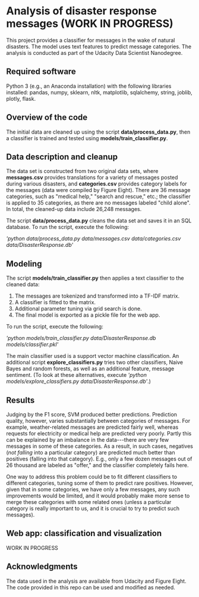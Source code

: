 # Analysis of disaster response messages (WORK IN PROGRESS)

This project provides a classifier for messages in the wake of natural disasters. The model uses text features to predict message categories. The analysis is conducted as part of the Udacity Data Scientist Nanodegree.

## Required software

Python 3 (e.g., an Anaconda installation) with the following libraries installed: pandas, numpy, sklearn, nltk, matplotlib, sqlalchemy, string, joblib, plotly, flask.

## Overview of the code

The initial data are cleaned up using the script **data/process_data.py**, then a classifier is trained and tested using **models/train_classifier.py**.

## Data description and cleanup

The data set is constructed from two original data sets, where **messages.csv** provides translations for a variety of messages posted during various disasters, and **categories.csv** provides category labels for the messages (data were compiled by Figure Eight). There are 36 message categories, such as "medical help," "search and rescue," etc.; the classifier is applied to 35 categories, as there are no messages labeled "child alone". In total, the cleaned-up data include 26,248 messages.

The script **data/process_data.py** cleans the data set and saves it in an SQL database. To run the script, execute the following:

*'python data/process_data.py data/messages.csv data/categories.csv data/DisasterResponse.db'*

## Modeling

The script **models/train_classifier.py** then applies a text classifier to the cleaned data:

1. The messages are tokenized and transformed into a TF-IDF matrix.
2. A classifier is fitted to the matrix.
3. Additional parameter tuning via grid search is done.
4. The final model is exported as a pickle file for the web app.

To run the script, execute the following:

*'python models/train_classifier.py data/DisasterResponse.db models/classifier.pkl'*

The main classifier used is a support vector machine classification. An additional script **explore_classifiers.py** tries two other classifiers, Naive Bayes and random forests, as well as an additional feature, message sentiment. (To look at these alternatives, execute *'python models/explore_classifiers.py data/DisasterResponse.db'*.)

## Results

Judging by the F1 score, SVM produced better predictions. Prediction quality, however, varies substantially between categories of messages. For example, weather-related messages are predicted fairly well, whereas requests for electricity or medical help are predicted very poorly. Partly this can be explained by an imbalance in the data---there are very few messages in some of these categories. As a result, in such cases, negatives (*not falling* into a particular category) are predicted much better than positives (falling into that category). E.g., only a few dozen messages out of 26 thousand are labeled as "offer," and the classifier completely fails here.

One way to address this problem could be to fit different classifiers to different categories, tuning some of them to predict rare positives. However, given that in some categories, we have only a few messages, any such improvements would be limited, and it would probably make more sense to merge these categories with some related ones (unless a particular category is really important to us, and it is crucial to try to predict such messages).

## Web app: classification and visualization

WORK IN PROGRESS

## Acknowledgments

The data used in the analysis are available from Udacity and Figure Eight. The code provided in this repo can be used and modified as needed.
